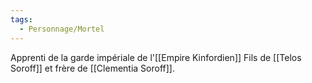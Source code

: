 ```yaml
---
tags:
  - Personnage/Mortel
---
```


Apprenti de la garde impériale de l'[[Empire Kinfordien]]
Fils de [[Telos Soroff]] et frère de [[Clementia Soroff]].